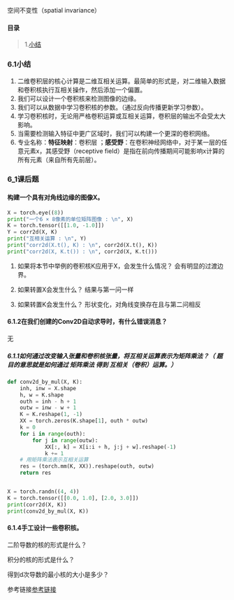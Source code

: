 空间不变性（spatial invariance）
#### 目录

> 1.[小结]()
>

### 6.1小结
1. 二维卷积层的核心计算是二维互相关运算。最简单的形式是，对二维输入数据和卷积核执行互相关操作，然后添加一个偏置。
2. 我们可以设计一个卷积核来检测图像的边缘。
3. 我们可以从数据中学习卷积核的参数。（通过反向传播更新学习参数）。
4. 学习卷积核时，无论用严格卷积运算或互相关运算，卷积层的输出不会受太大影响。
5. 当需要检测输入特征中更广区域时，我们可以构建一个更深的卷积网络。
6. 专业名称：**特征映射**：卷积层 ；**感受野**：在卷积神经网络中，对于某一层的任意元素x，其感受野（receptive field）是指在前向传播期间可能影响x计算的所有元素（来自所有先前层）。


### 6_1课后题

#### 构建一个具有对角线边缘的图像X。
``` py
X = torch.eye((8))
print("⼀个6 × 8像素的单位矩阵图像 : \n", X)
K = torch.tensor([[1.0, -1.0]])
Y = corr2d(X, K)
print("互相关运算 : \n", Y)
print("corr2d(X.t(), K) : \n", corr2d(X.t(), K))
print("corr2d(X, K.t()) : \n", corr2d(X, K.t()))
```
1. 如果将本节中举例的卷积核K应用于X，会发生什么情况？
会有明显的过渡边界。

2. 如果转置X会发生什么？
结果与第一问一样

3. 如果转置K会发生什么？
形状变化，对角线变换存在且与第二问相反

#### 6.1.2在我们创建的Conv2D自动求导时，有什么错误消息？
无

##### 6.1.1如何通过改变输入张量和卷积核张量，将互相关运算表示为矩阵乘法？（ 题目的意思就是如何通过 矩阵乘法 得到 互相关（卷积）运算。）
``` py
def conv2d_by_mul(X, K):
    inh, inw = X.shape
    h, w = K.shape
    outh = inh - h + 1
    outw = inw - w + 1
    K = K.reshape(1, -1)
    XX = torch.zeros(K.shape[1], outh * outw)
    k = 0
    for i in range(outh):
        for j in range(outw):
            XX[:, k] = X[i:i + h, j:j + w].reshape(-1)
            k += 1
    # 用矩阵乘法表示互相关运算
    res = (torch.mm(K, XX)).reshape(outh, outw)
    return res


X = torch.randn((4, 4))
K = torch.tensor([[0.0, 1.0], [2.0, 3.0]])
print(corr2d(X, K))
print(conv2d_by_mul(X, K))
```

#### 6.1.4手工设计一些卷积核。
二阶导数的核的形式是什么？

积分的核的形式是什么？

得到d次导数的最小核的大小是多少？

参考链接[参考链接](https://dsp.stackexchange.com/questions/10605/kernels-to-compute-second-order-derivative-of-digital-image)
